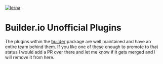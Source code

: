 [![lerna](https://img.shields.io/badge/maintained%20with-lerna-cc00ff.svg)](https://lerna.js.org/)
# Builder.io Unofficial Plugins

The plugins within the [builder](https://github.com/builderio/builder) package are well maintained and have an entire team behind them. If you like one of these enough to promote to that status I would add a PR over there and let me know if it gets merged and I will remove it from here.